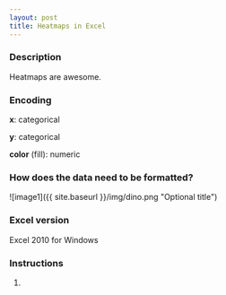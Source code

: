 ```yaml
---
layout: post
title: Heatmaps in Excel
---
```

### Description
Heatmaps are awesome.

### Encoding
**x**: categorical

**y**: categorical

**color** (fill): numeric

### How does the data need to be formatted?
![image1]({{ site.baseurl }}/img/dino.png "Optional title")

### Excel version
Excel 2010 for Windows

### Instructions
1.
